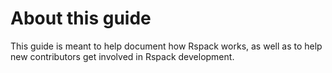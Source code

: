 # About this guide

This guide is meant to help document how Rspack works, as well as to help new contributors get involved in Rspack development.
